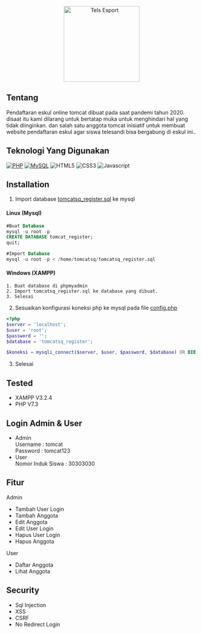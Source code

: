 <p align="center"> 
  <img alt="Tels Esport" src="https://user-images.githubusercontent.com/67460437/104824202-6b0dee80-5882-11eb-9559-70b6d5e43bfe.JPG" height="200" />
</p>

## Tentang
Pendaftaran eskul online tomcat dibuat pada saat pandemi tahun 2020. disaat itu kami dilarang untuk bertatap muka untuk menghindari hal yang tidak diinginkan. dan salah satu anggota tomcat inisiatif untuk membuat website pendaftaran eskul agar siswa telesandi bisa bergabung di eskul ini..
## Teknologi Yang Digunakan
[![PHP](https://img.shields.io/badge/-php-4479A1?style=flat-square&logo=PHP&logoColor=ffffff)](https://www.php.com/)
[![MySQL](https://img.shields.io/badge/-MySQL-4479A1?style=flat-square&logo=MySQL&logoColor=ffffff)](https://www.mysql.com/)
![HTML5](https://img.shields.io/badge/-HTML5-E34F26?style=flat-square&logo=html5&logoColor=white)
![CSS3](https://img.shields.io/badge/-CSS-254bdd?style=flat-square&logo=css3&logoColor=white)
![Javascript](https://img.shields.io/badge/-Javascript-efd81d?style=flat-square&logo=Javascript&logoColor=black)

## Installation
1. Import database <a href="https://raw.githubusercontent.com/tomcat-squad/PHP-PendaftaranEskul/main/assets/config/tomcatsq_register.sql">tomcatsq_register.sql</a> ke mysql
#### Linux (Mysql)
```sql
#Buat Database
mysql -u root -p 
CREATE DATABASE tomcat_register;
quit;

#Import Database
mysql -u root -p < /home/tomcatsq/tomcatsq_register.sql
```
#### Windows (XAMPP)
```
1. Buat database di phpmyadmin
2. Import tomcatsq_register.sql ke database yang dibuat.
3. Selesai
```
2. Sesuaikan konfigurasi koneksi php ke mysql pada file <a href="https://github.com/tomcat-squad/PHP-PendaftaranEskul/blob/main/assets/config/koneksi.php">config.php</a>
```php
<?php
$server = 'localhost';
$user = 'root';
$password = '';
$database = 'tomcatsq_register';

$koneksi = mysqli_connect($server, $user, $password, $database) OR DIE ("Koneksi Gagal");
```
3. Selesai

## Tested
- XAMPP V3.2.4 
- PHP V7.3

## Login Admin & User
- Admin
<br> Username : tomcat
<br> Password : tomcat123
- User
<br> Nomor Induk Siswa : 30303030

## Fitur
Admin
- Tambah User Login
- Tambah Anggota
- Edit Anggota
- Edit User Login
- Hapus User Login
- Hapus Anggota

User
- Daftar Anggota
- Lihat Anggota

## Security
- Sql Injection
- XSS
- CSRF
- No Redirect Login
